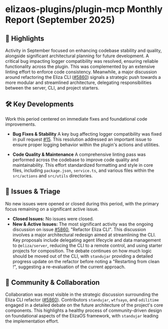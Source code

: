 # elizaos-plugins/plugin-mcp Monthly Report (September 2025)

## 🚀 Highlights
Activity in September focused on enhancing codebase stability and quality, alongside significant architectural planning for future development. A critical bug impacting logger compatibility was resolved, ensuring reliable functionality across the plugin. This was complemented by an extensive linting effort to enforce code consistency. Meanwhile, a major discussion around refactoring the Eliza CLI ([#5860](https://github.com/elizaos-plugins/plugin-mcp/issues/5860)) signals a strategic push towards a more modular and streamlined architecture, delegating responsibilities between the server, CLI, and project starters.

## 🛠️ Key Developments
Work this period centered on immediate fixes and foundational code improvements.

- **Bug Fixes & Stability**
  A key bug affecting logger compatibility was fixed in pull request [#15](https://github.com/elizaos-plugins/plugin-mcp/pull/15). This resolution addressed an important issue to ensure proper logging behavior within the plugin's actions and utilities.

- **Code Quality & Maintenance**
  A comprehensive linting pass was performed across the codebase to improve code quality and maintainability. This effort standardized formatting and style in core files, including `package.json`, `service.ts`, and various files within the `src/actions` and `src/utils` directories.

## 🐛 Issues & Triage
No new issues were opened or closed during this period, with the primary focus remaining on a significant active issue.

- **Closed Issues:** No issues were closed.
- **New & Active Issues:** The most significant activity was the ongoing discussion on issue [#5860](https://github.com/elizaos-plugins/plugin-mcp/issues/5860), "Refactor Eliza CLI". This discussion involves a major architectural redesign aimed at streamlining the CLI. Key proposals include delegating agent lifecycle and data management to `@eliza/server`, reducing the CLI to a remote control, and using starter projects for composition. The debate continues on how much logic should be moved out of the CLI, with `standujar` providing a detailed progress update on the refactor before noting a "Restarting from clean !", suggesting a re-evaluation of the current approach.

## 💬 Community & Collaboration
Collaboration was most visible in the strategic discussion surrounding the Eliza CLI refactor ([#5860](https://github.com/elizaos-plugins/plugin-mcp/issues/5860)). Contributors `standujar`, `wtfsayo`, and `odilitime` engaged in a detailed debate on the future architecture of the project's core components. This highlights a healthy process of community-driven design on foundational aspects of the ElizaOS framework, with `standujar` leading the implementation effort.